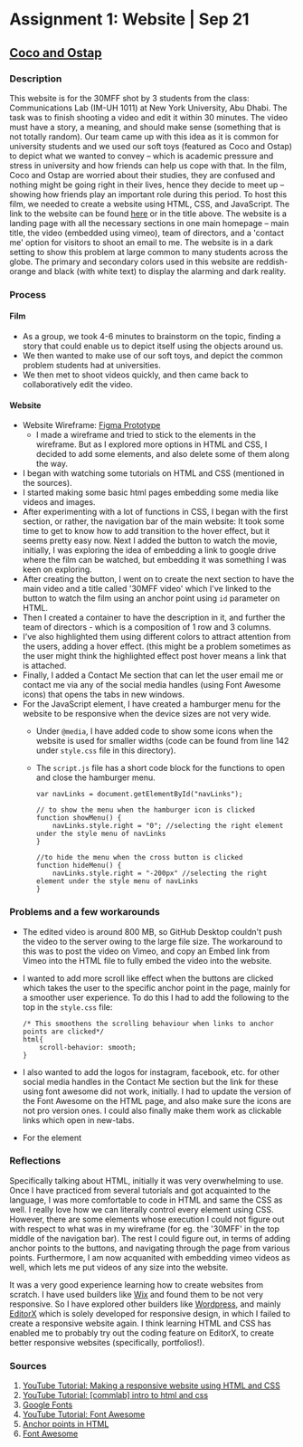 # Assignment 1: Website | Sep 21
## [Coco and Ostap](https://sripranav9.github.io/CommunicationsLab/Assignment1_30MFF/)

### Description
This website is for the 30MFF shot by 3 students from the class: Communications Lab (IM-UH 1011) at New York University, Abu Dhabi. The task was to finish shooting 
a video and edit it within 30 minutes. The video must have a story, a meaning, and should make sense (something that is not totally random). Our team came
up with this idea as it is common for university students and we used our soft toys (featured as Coco and Ostap) to depict what we wanted to convey – which is 
academic pressure and stress in university and how friends can help us cope with that. In the film, Coco and Ostap are worried about their studies, they are confused
and nothing might be going right in their lives, hence they decide to meet up – showing how friends play an important role during this period. To host this film, 
we needed to create a website using HTML, CSS, and JavaScript. The link to the website can be found [here](https://sripranav9.github.io/CommunicationsLab/Assignment1_30MFF/) 
or in the title above. The website is a landing page with all the necessary sections in one main homepage – main title, the video (embedded using vimeo), 
team of directors, and a 'contact me' option for visitors to shoot an email to me. The website is in a dark setting to show this problem at large common to many 
students across the globe. The primary and secondary colors used in this website are reddish-orange and black (with white text) to display the alarming and dark reality.

### Process
#### Film
- As a group, we took 4-6 minutes to brainstorm on the topic, finding a story that could enable us to depict itself using the objects around us. 
- We then wanted to make use of our soft toys, and depict the common problem students had at universities. 
- We then met to shoot videos quickly, and then came back to collaboratively edit the video.

#### Website
- Website Wireframe: [Figma Prototype](https://www.figma.com/proto/9OUJp1olSfL7t8W88q5o1s/30MFF-%7C-Communications-Lab?page-id=0%3A1&node-id=1%3A2&viewport=410%2C146%2C0.27&scaling=scale-down)
  - I made a wireframe and tried to stick to the elements in the wireframe. But as I explored more options in HTML and CSS, I decided to add some elements, and also delete some of them along the way.
- I began with watching some tutorials on HTML and CSS (mentioned in the sources).
- I started making some basic html pages embedding some media like videos and images.
- After experimenting with a lot of functions in CSS, I began with the first section, or rather, the navigation bar of the main website: It took some time to get to know how to add transition to the hover effect, but it seems pretty easy now. Next I added the button to watch the movie, initially, I was exploring the idea of embedding a link to google drive where the film can be watched, but embedding it was something I was keen on exploring. 
- After creating the button, I went on to create the next section to have the main video and a title called '30MFF video' which I've linked to the button to watch the film using an anchor point using ````id```` parameter on HTML.
- Then I created a container to have the description in it, and further the team of directors - which is a composition of 1 row and 3 columns. 
- I've also highlighted them using different colors to attract attention from the users, adding a hover effect. (this might be a problem sometimes as the user might think the highlighted effect post hover means a link that is attached. 
- Finally, I added a Contact Me section that can let the user email me or contact me via any of the social media handles (using Font Awesome icons) that opens the tabs in new windows.
- For the JavaScript element, I have created a hamburger menu for the website to be responsive when the device sizes are not very wide. 
  - Under ````@media````, I have added code to show some icons when the website is used for smaller widths (code can be found from line 142 under ````style.css```` file in this directory).
  - The ````script.js```` file has a short code block for the functions to open and close the hamburger menu.
  
    ````
    var navLinks = document.getElementById("navLinks");

    // to show the menu when the hamburger icon is clicked
    function showMenu() {
        navLinks.style.right = "0"; //selecting the right element under the style menu of navLinks
    }

    //to hide the menu when the cross button is clicked
    function hideMenu() {
        navLinks.style.right = "-200px" //selecting the right element under the style menu of navLinks
    }
    ````

### Problems and a few workarounds
- The edited video is around 800 MB, so GitHub Desktop couldn't push the video to the server owing to the large file size. The workaround to this was to post the video on Vimeo, and copy an Embed link from Vimeo into the HTML file to fully embed the video into the website. 
- I wanted to add more scroll like effect when the buttons are clicked which takes the user to the specific anchor point in the page, mainly for a smoother user experience. To do this I had to add the following to the top in the ````style.css```` file:

  ````
  /* This smoothens the scrolling behaviour when links to anchor points are clicked*/
  html{
      scroll-behavior: smooth;
  }
  ````
- I also wanted to add the logos for instagram, facebook, etc. for other social media handles in the Contact Me section but the link for these using font awesome did not work, initially. I had to update the version of the Font Awesome on the HTML page, and also make sure the icons are not pro version ones. I could also finally make them work as clickable links which open in new-tabs.
- For the element

### Reflections
Specifically talking about HTML, initially it was very overwhelming to use. Once I have practiced from several tutorials and got acquainted to the language, I was more comfortable to code in HTML and same the CSS as well. I really love how we can literally control every element using CSS. However, there are some elements whose execution I could not figure out with respect to what was in my wireframe (for eg. the '30MFF' in the top middle of the navigation bar). The rest I could figure out, in terms of adding anchor points to the buttons, and navigating through the page from various points. Furthermore, I am now acquanited with embedding vimeo videos as well, which lets me put videos of any size into the website.

It was a very good experience learning how to create websites from scratch. I have used builders like [Wix](https://www.wix.com) and found them to be not very responsive. So I have explored other builders like [Wordpress](www.wordpress.com), and mainly [EditorX](www.editorx.com) which is solely developed for responsive design, in which I failed to create a responsive website again. I think learning HTML and CSS has enabled me to probably try out the coding feature on EditorX, to create better responsive websites (specifically, portfolios!). 

### Sources
1. [YouTube Tutorial: Making a responsive website using HTML and CSS](https://www.youtube.com/watch?v=oYRda7UtuhA)
2. [YouTube Tutorial: [commlab] intro to html and css](https://www.youtube.com/watch?v=STPUv_f1IIw)
3. [Google Fonts](https://www.google.com/fonts)
4. [YouTube Tutorial: Font Awesome](https://www.youtube.com/watch?v=q93hR316nk4&t=460s)
5. [Anchor points in HTML](https://www.w3docs.com/snippets/html/how-to-create-an-anchor-link-to-jump-to-a-specific-part-of-a-page.html)
6. [Font Awesome](https://fontawesome.com/icons/bars?s=solid&f=classic)

